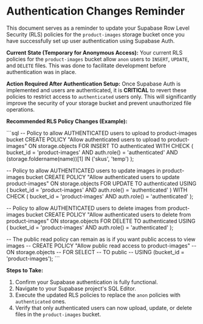 # Authentication Changes Reminder

This document serves as a reminder to update your Supabase Row Level Security (RLS) policies for the `product-images` storage bucket once you have successfully set up user authentication using Supabase Auth.

**Current State (Temporary for Anonymous Access):**
Your current RLS policies for the `product-images` bucket allow `anon` users to `INSERT`, `UPDATE`, and `DELETE` files. This was done to facilitate development before authentication was in place.

**Action Required After Authentication Setup:**
Once Supabase Auth is implemented and users are authenticated, it is **CRITICAL** to revert these policies to restrict access to `authenticated` users only. This will significantly improve the security of your storage bucket and prevent unauthorized file operations.

**Recommended RLS Policy Changes (Example):**

\`\`\`sql
-- Policy to allow AUTHENTICATED users to upload to product-images bucket
CREATE POLICY "Allow authenticated users to upload to product-images" 
ON storage.objects 
FOR INSERT 
TO authenticated 
WITH CHECK (
  bucket_id = 'product-images' 
  AND auth.role() = 'authenticated'
  AND (storage.foldername(name))[1] IN ('skus', 'temp')
);

-- Policy to allow AUTHENTICATED users to update images in product-images bucket
CREATE POLICY "Allow authenticated users to update product-images" 
ON storage.objects 
FOR UPDATE 
TO authenticated 
USING (
  bucket_id = 'product-images' 
  AND auth.role() = 'authenticated'
)
WITH CHECK (
  bucket_id = 'product-images' 
  AND auth.role() = 'authenticated'
);

-- Policy to allow AUTHENTICATED users to delete images from product-images bucket
CREATE POLICY "Allow authenticated users to delete from product-images" 
ON storage.objects 
FOR DELETE 
TO authenticated 
USING (
  bucket_id = 'product-images' 
  AND auth.role() = 'authenticated'
);

-- The public read policy can remain as is if you want public access to view images
-- CREATE POLICY "Allow public read access to product-images" 
-- ON storage.objects 
-- FOR SELECT 
-- TO public 
-- USING (bucket_id = 'product-images');
\`\`\`

**Steps to Take:**
1.  Confirm your Supabase authentication is fully functional.
2.  Navigate to your Supabase project's SQL Editor.
3.  Execute the updated RLS policies to replace the `anon` policies with `authenticated` ones.
4.  Verify that only authenticated users can now upload, update, or delete files in the `product-images` bucket.
